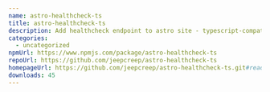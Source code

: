 ```yaml
---
name: astro-healthcheck-ts
title: astro-healthcheck-ts
description: Add healthcheck endpoint to astro site - typescript-compatible
categories:
  - uncategorized
npmUrl: https://www.npmjs.com/package/astro-healthcheck-ts
repoUrl: https://github.com/jeepcreep/astro-healthcheck-ts
homepageUrl: https://github.com/jeepcreep/astro-healthcheck-ts.git#readme
downloads: 45
---
```

